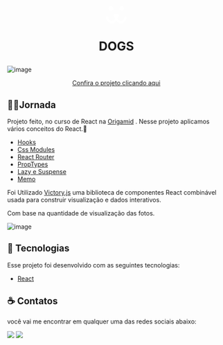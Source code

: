 <div > 
<h1 align="center">
   <svg width="50" height="56" viewBox="0 0 28 22" fill="none" xmlns="http://www.w3.org/2000/svg"><path fill-rule="evenodd" clip-rule="evenodd" d="M14 10h1.652c1.708 0 2.63 2.004 1.518 3.302l-1.618 1.887A4.501 4.501 0 0024.5 14.5a1.5 1.5 0 013 0A7.5 7.5 0 0114 19 7.5 7.5 0 01.5 14.5a1.5 1.5 0 013 0 4.5 4.5 0 008.948.689l-1.618-1.887C9.718 12.004 10.64 10 12.35 10H14z" fill="#ffffff"></path><circle cx="21" cy="3" r="3" fill="#ffffff"></circle><circle cx="7" cy="3" r="3" fill="#ffffff"></circle></svg>   
   <p align="center" >DOGS</p>
</h1>

</div>

![image](https://i.im.ge/2022/07/05/uiCptD.gif)

<p align="center" margin-top="25px" >
<a href="https://rafaelsantos499.github.io/Dogs/" target="_blank">Confira o projeto clicando aqui</a>
</p>

## 🏃‍♂️Jornada

Projeto feito, no curso de React na [Origamid](https://www.origamid.com/) .
Nesse projeto aplicamos vários conceitos do React.🚀

- [Hooks]()
- [Css Modules]()
- [React Router]()
- [PropTypes]()
- [Lazy e Suspense]()
- [Memo]()

Foi Utilizado [Victory.js](https://formidable.com/open-source/victory/) uma biblioteca de componentes React combinável usada para construir visualização e dados interativos.

Com base na quantidade de visualização das fotos.

![image](https://i.im.ge/2022/07/05/uiCvk4.png)

## 🧪 Tecnologias

Esse projeto foi desenvolvido com as seguintes tecnologias:

- [React](https://reactjs.org)

## ☕ Contatos

você vai me encontrar em qualquer uma das redes sociais abaixo:

<a href="rafael: rafaelsantos499@gmail.com"><img src="https://img.shields.io/badge/-Gmail-%23EA4335?style=for-the-badge&logo=gmail&logoColor=white" target="_blank" margin-right="10px"></a>
<a href="https://www.linkedin.com/in/rafael-santos-21a504217" target="_blank"><img src="https://img.shields.io/badge/-LinkedIn-%230077B5?style=for-the-badge&logo=linkedin&logoColor=white" target="_blank"></a>
